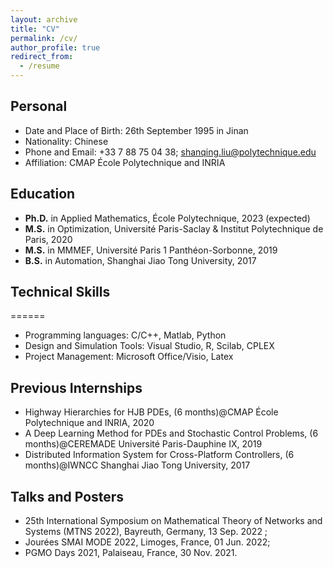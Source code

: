 ```yaml
---
layout: archive
title: "CV"
permalink: /cv/
author_profile: true
redirect_from:
  - /resume
---
```



## Personal
* Date and Place of Birth: 26th September 1995 in Jinan
* Nationality: Chinese
* Phone and Email: +33 7 88 75 04 38; shanqing.liu@polytechnique.edu
* Affiliation: CMAP École Polytechnique and INRIA


## Education
* **Ph.D.** in Applied Mathematics, École Polytechnique, 2023 (expected)
* **M.S.** in Optimization,  Université Paris-Saclay & Institut Polytechnique de Paris, 2020
* **M.S.** in MMMEF, Université Paris 1 Panthéon-Sorbonne, 2019
* **B.S.** in Automation, Shanghai Jiao Tong University, 2017
  
## Technical Skills
======
* Programming languages: C/C++, Matlab, Python
* Design and Simulation Tools: Visual Studio, R, Scilab, CPLEX
* Project Management: Microsoft Office/Visio, Latex

## Previous Internships
* Highway Hierarchies for HJB PDEs, (6 months)@CMAP École Polytechnique and INRIA, 2020
* A Deep Learning Method for PDEs and Stochastic Control Problems, (6 months)@CEREMADE Université Paris-Dauphine IX, 2019
* Distributed Information System for Cross-Platform Controllers, (6 months)@IWNCC Shanghai Jiao Tong University, 2017


  
## Talks and Posters
- 25th International Symposium on Mathematical Theory of Networks and Systems (MTNS 2022), Bayreuth, Germany, 13 Sep. 2022 ;
- Jourées SMAI MODE 2022, Limoges, France, 01 Jun. 2022;
- PGMO Days 2021, Palaiseau, France, 30 Nov. 2021.
  


